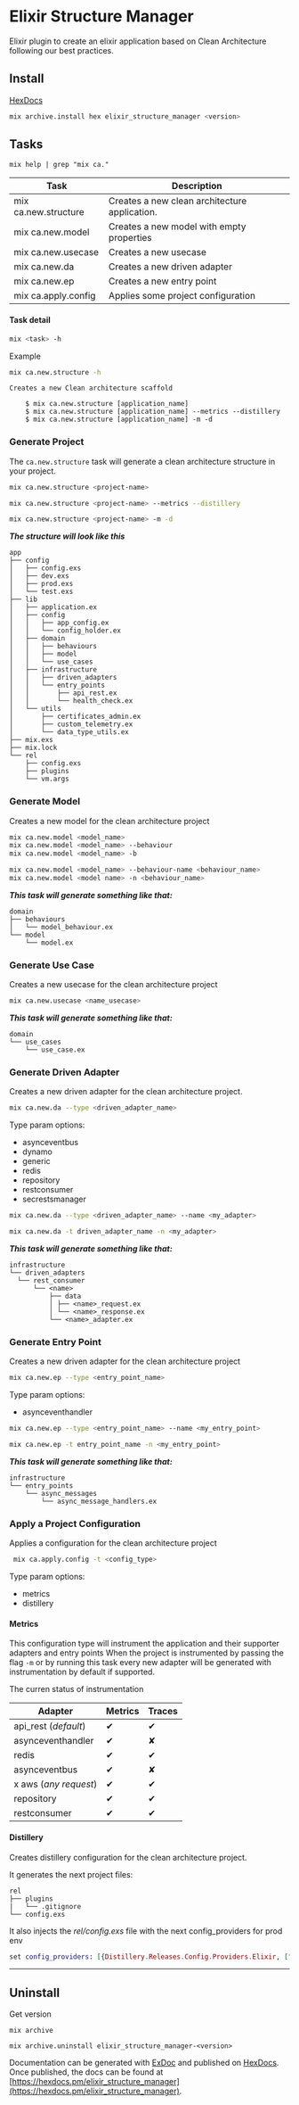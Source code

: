 # Elixir Structure Manager

Elixir plugin to create an elixir application based on Clean Architecture following our best practices.

## Install

[HexDocs](https://hex.pm/packages/elixir_structure_manager)

```bash
mix archive.install hex elixir_structure_manager <version>
```

## Tasks

```shell
mix help | grep "mix ca."
```

| Task                  | Description                                   |
|-----------------------|-----------------------------------------------|
| mix ca.new.structure  | Creates a new clean architecture application. |
| mix ca.new.model      | Creates a new model with empty properties     |
| mix ca.new.usecase    | Creates a new usecase                         |
| mix ca.new.da         | Creates a new driven adapter                  |
| mix ca.new.ep         | Creates a new entry point                     |
| mix ca.apply.config   | Applies some project configuration            |


#### Task detail

```bash
mix <task> -h
```

Example

```bash
mix ca.new.structure -h
```

```
Creates a new Clean architecture scaffold

    $ mix ca.new.structure [application_name]
    $ mix ca.new.structure [application_name] --metrics --distillery
    $ mix ca.new.structure [application_name] -m -d
```

### Generate Project

The `ca.new.structure` task will generate a clean architecture structure in your project.

```bash
mix ca.new.structure <project-name>

mix ca.new.structure <project-name> --metrics --distillery

mix ca.new.structure <project-name> -m -d
```

**_The structure will look like this_**

```
app
├── config
│   ├── config.exs
│   ├── dev.exs
│   ├── prod.exs
│   └── test.exs
├── lib
│   ├── application.ex
│   ├── config
│   │   ├── app_config.ex
│   │   └── config_holder.ex
│   ├── domain
│   │   ├── behaviours
│   │   ├── model
│   │   └── use_cases
│   ├── infrastructure
│   │   ├── driven_adapters
│   │   └── entry_points
│   │       ├── api_rest.ex
│   │       └── health_check.ex
│   └── utils
│       ├── certificates_admin.ex
│       ├── custom_telemetry.ex
│       └── data_type_utils.ex
├── mix.exs
├── mix.lock
└── rel
    ├── config.exs
    ├── plugins
    └── vm.args
```

### Generate Model

Creates a new model for the clean architecture project

```bash
mix ca.new.model <model_name>
mix ca.new.model <model_name> --behaviour
mix ca.new.model <model_name> -b

mix ca.new.model <model_name> --behaviour-name <behaviour_name>
mix ca.new.model <model name> -n <behaviour_name>
```

**_This task will generate something like that:_**

```
domain
├── behaviours
│   └── model_behaviour.ex
└── model
    └── model.ex
```

### Generate Use Case

Creates a new usecase for the clean architecture project

```bash
mix ca.new.usecase <name_usecase>
```

**_This task will generate something like that:_**

```
domain
└── use_cases
    └── use_case.ex
```

### Generate Driven Adapter

Creates a new driven adapter for the clean architecture project.

```bash
mix ca.new.da --type <driven_adapter_name>
```

Type param options:

- asynceventbus
- dynamo
- generic
- redis
- repository
- restconsumer
- secrestsmanager


```bash
mix ca.new.da --type <driven_adapter_name> --name <my_adapter>

mix ca.new.da -t driven_adapter_name -n <my_adapter>
```

**_This task will generate something like that:_**

```
infrastructure
└── driven_adapters
  └── rest_consumer
      └── <name>
          ├── data
          │ ├── <name>_request.ex
          │ └── <name>_response.ex
          └── <name>_adapter.ex
```

### Generate Entry Point

Creates a new driven adapter for the clean architecture project 

```bash
mix ca.new.ep --type <entry_point_name>
```

Type param options:

- asynceventhandler

```bash
mix ca.new.ep --type <entry_point_name> --name <my_entry_point>

mix ca.new.ep -t entry_point_name -n <my_entry_point>
```

**_This task will generate something like that:_**

```
infrastructure
└── entry_points
    └── async_messages
        └── async_message_handlers.ex
```

### Apply a Project Configuration

Applies a configuration for the clean architecture project

```bash
 mix ca.apply.config -t <config_type>
```

Type param options:

- metrics
- distillery

#### Metrics

This configuration type will instrument the application and their supporter adapters and entry points
When the project is instrumented by passing the flag `-m` or by running this task every new adapter will be generated
with instrumentation by default if supported.

The curren status of instrumentation

| Adapter               | Metrics | Traces |
|-----------------------|---------|--------|
| api_rest (*default*)  | ✔       | ✔      |
| asynceventhandler     | ✔       | ✘      |
| redis                 | ✔       | ✔      |
| asynceventbus         | ✔       | ✘      |
| x aws (*any request*) | ✔       | ✔      |
| repository            | ✔       | ✔      |
| restconsumer          | ✔       | ✔      |


#### Distillery

Creates distillery configuration for the clean architecture project.

It generates the next project files:

```
rel
├── plugins
|   └── .gitignore
└── config.exs
```

It also injects the *rel/config.exs* file with the next config_providers for prod env

```elixir
set config_providers: [{Distillery.Releases.Config.Providers.Elixir, ["${RELEASE_ROOT_DIR}/etc/config.exs"]}] # Use config file at runtime
```

---

## Uninstall

Get version

```shell
mix archive
```

```shell
mix archive.uninstall elixir_structure_manager-<version>
```


Documentation can be generated with [ExDoc](https://github.com/elixir-lang/ex_doc)
and published on [HexDocs](https://hexdocs.pm). Once published, the docs can
be found at [https://hexdocs.pm/elixir_structure_manager](https://hexdocs.pm/elixir_structure_manager).

